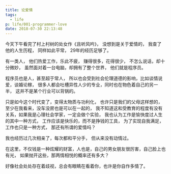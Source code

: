 ```yaml
---
title: 论爱情
tags:
  - life
p: life/001-programmer-love
date: 2018-07-30 22:13:48
---
```


今天下午看完了村上村树的处女作《且听风吟》，
没想到是关于爱情的，
我查了他的人生历程，
同样如此平常，
29年的经历足够了。

有一类人，
他们热爱工作，乐此不疲，
赚得很多，花得很少，
不怎么说话，却十分微妙，
虽然面对着一台电脑，却拥有了整个世界，
他们就是程序员。

程序员也是人，甚至超于常人，
所以也会受到社会伦理道德的影响，比如谈情说爱，谈婚论稼，
很多人都会吐槽异性人少的专业，同时也在物色着自己的另一半，
这并不是某个行业可以背锅的。

只是如今这个时代变了，变得太物质与功利化，
也许只是我们的父母这样想的，
至少在我看来，没车没房也是可以在一起的，
我不知道这和受教育的程度有没有关系，如果我是心理社会学家，一定会做个实验，
我也认为工作是愉快度过人生的其中一种方式，
工作应该是快乐的，而不是挣钱的工具，
为了实现自我满足，工作也只是一种方式，
那还有所谓的爱情吗？

我也经历过几次相亲了，每次都和平分手，
但从来没有动情过。

在这里，不仅钱是一种炫耀的财富，人也是，自己的男女朋友很厉害，自己脸上也有光，
如果抛开这些，那两情相悦的概率还有多大？

好像社会处处存在着歧视，总会有眼睛在看着你，也许是你自作多情了。


